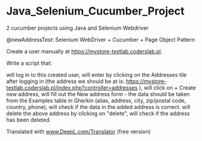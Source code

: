 # Java_Selenium_Cucumber_Project
2 cucumber projects using Java and Selenium Webdriver

@newAddressTest: Selenium WebDriver + Cucumber + Page Object Pattern

Create a user manually at https://mystore-testlab.coderslab.pl.

Write a script that:

will log in to this created user,
will enter by clicking on the Addresses tile after logging in (the address we should be at is: https://mystore-testlab.coderslab.pl/index.php?controller=addresses ),
will click on + Create new address,
will fill out the New address form - the data should be taken from the Examples table in Gherkin (alias, address, city, zip/postal code, country, phone),
will check if the data in the added address is correct.
will delete the above address by clicking on "delete",
will check if the address has been deleted.


Translated with www.DeepL.com/Translator (free version)
